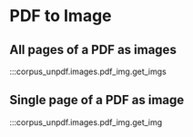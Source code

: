 # PDF to Image

## All pages of a PDF as images

:::corpus_unpdf.images.pdf_img.get_imgs

## Single page of a PDF as image

:::corpus_unpdf.images.pdf_img.get_img
